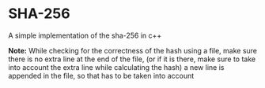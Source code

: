 # SHA-256

A simple implementation of the sha-256 in c++

**Note:** While checking for the correctness of the hash using a file, make sure there is no extra line at the end of the file, (or if it is there, make sure to take into account the extra line while calculating the hash) a new line is appended in the file, so that has to be taken into account
